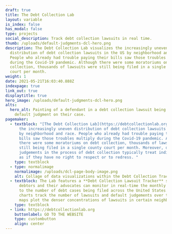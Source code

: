 ```yaml
---
draft: true
title: The Debt Collection Lab
layout: variable
is_index: false
has_modal: false
type: projects
social_description: Track debt collection lawsuits in real time.
thumb: /uploads/default-judgments-dcl-hero.png
description: The Debt Collection Lab visualizes the increasingly uneven
  distribution of debt collection lawsuits in the US by neighborhood and race.
  People who already had trouble paying their bills saw those troubles multiply
  during the Covid-19 pandemic. Although there were some moratoriums on debt
  collection, thousands of lawsuits were still being filed in a single county
  court per month.
weight: 1
date: 2021-05-21T16:03:40.888Z
indexpage: true
link_out: true
displaytitle: true
hero_image: /uploads/default-judgments-dcl-hero.png
alts:
  hero_alt: Painting of a defendant in a debt collection lawsuit being given a
    default judgment on their case.
pagemaker:
  - textblock: "[The Debt Collection Lab](https://debtcollectionlab.org) visualizes
      the increasingly uneven distribution of debt collection lawsuits in the US
      by neighborhood and race. People who already had trouble paying their
      bills saw those troubles multiply during the Covid-19 pandemic. Although
      there were some moratoriums on debt collection, thousands of lawsuits were
      still being filed in a single county court per month. Moreover, default
      judgements in the process of debt collection typically treat individuals
      as if they have no right to respect or to redress. "
    type: textblock
  - type: normalimage
    normalimage: /uploads/dcl-page-body-image.png
    alt: Collage of data visualizations within the Debt Collection Tracker
  - textblock: The Lab features a **Debt Collection Lawsuit Tracker** so that
      debtors and their advocates can monitor in real-time the monthly updates
      to the number of debt cases being filed across the United States. Live
      charts track the number of lawsuits and default judgements over time and
      maps plot the denser concentrations of lawsuits in certain neighborhoods.
    type: textblock
  - link: https://debtcollectionlab.org
    buttonlabel: GO TO THE WEBSITE
    type: custombutton
    align: center
---
```

